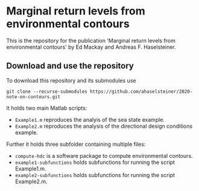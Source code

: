 # Marginal return levels from environmental contours

This is the repository for the publication 'Marginal return levels from 
environmental contours' by Ed Mackay and Andreas F. Haselsteiner.

## Download and use the repository
To download this repository and its submodules use
```console
git clone --recurse-submodules https://github.com/ahaselsteiner/2020-note-on-contours.git
```

It holds two main Matlab scripts:
* `Example1.m` reproduces the analyis of the sea state example.
* `Example2.m` reproduces the analysis of the directional design conditions example.

Further it holds three subfolder containing multiple files:
* `compute-hdc` is a software package to compute environmental contours.
* `example1-subfunctions` holds subfunctions for running the script Example1.m.
* `example2-subfunctions` holds subfunctions for running the script Example2.m.

